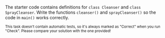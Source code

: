

The starter code contains definitions for `class Cleanser` and `class
SprayCleanser`. Write the functions `cleanser()` and `sprayCleanser()` so the
code in `main()` works correctly.

<sub> This task doesn't contain automatic tests,
so it's always marked as "Correct" when you run "Check".
Please compare your solution with the one provided! </sub>
